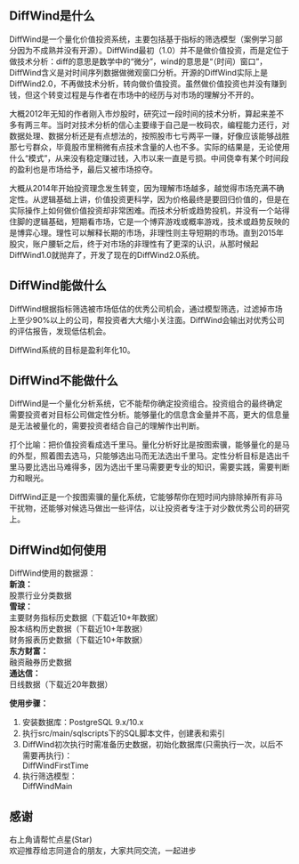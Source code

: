 ## DiffWind是什么
DiffWind是一个量化价值投资系统，主要包括基于指标的筛选模型（案例学习部分因为不成熟并没有开源）。DiffWind最初（1.0）并不是做价值投资，而是定位于做技术分析：diff的意思是数学中的“微分”，wind的意思是“（时间）窗口”，DiffWind含义是对时间序列数据做微观窗口分析。开源的DiffWind实际上是DiffWind2.0，不再做技术分析，转向做价值投资。虽然做价值投资也并没有赚到钱，但这个转变过程是与作者在市场中的经历与对市场的理解分不开的。

大概2012年无知的作者刚入市炒股时，研究过一段时间的技术分析，算起来差不多有两三年。当时对技术分析的信心主要缘于自己是一枚码农，编程能力还行，对数据处理、数据分析还是有点想法的，按照股市七亏两平一赚，好像应该能够战胜那七亏群众，毕竟股市里稍微有点技术含量的人也不多。实际的结果是，无论使用什么“模式”，从来没有稳定赚过钱，入市以来一直是亏损。中间侥幸有某个时间段的盈利也是市场给予，最后又被市场掠夺。

大概从2014年开始投资理念发生转变，因为理解市场越多，越觉得市场充满不确定性。从逻辑基础上讲，价值投资更科学，因为价格最终是要回归价值的，但是在实际操作上如何做价值投资却非常困难。而技术分析或趋势投机，并没有一个站得住脚的逻辑基础，短期看市场，它是一个博弈游戏或概率游戏，技术或趋势反映的是博弈心理。理性可以解释长期的市场，非理性则主导短期的市场。直到2015年股灾，账户腰斩之后，终于对市场的非理性有了更深的认识，从那时候起DiffWind1.0就抛弃了，开发了现在的DiffWind2.0系统。  

## DiffWind能做什么
DiffWind根据指标筛选被市场低估的优秀公司机会，通过模型筛选，过滤掉市场上至少90%以上的公司，帮投资者大大缩小关注面。DiffWind会输出对优秀公司的评估报告，发现低估机会。

DiffWind系统的目标是盈利年化10。

## DiffWind不能做什么
DiffWind是一个量化分析系统，它不能帮你确定投资组合。投资组合的最终确定需要投资者对目标公司做定性分析。能够量化的信息含金量并不高，更大的信息量是无法被量化的，需要投资者结合自己的理解作出判断。  

打个比喻：把价值投资看成选千里马。量化分析好比是按图索骥，能够量化的是马的外型，照着图去选马，只能够选出马而无法选出千里马。定性分析目标是选出千里马要比选出马难得多，因为选出千里马需要更专业的知识，需要实践，需要判断力和眼光。  

DiffWind正是一个按图索骥的量化系统，它能够帮你在短时间内排除掉所有非马干扰物，还能够对候选马做出一些评估，以让投资者专注于对少数优秀公司的研究上。  

## DiffWind如何使用
DiffWind使用的数据源：  
**新浪：**  
股票行业分类数据  
**雪球：**  
主要财务指标历史数据（下载近10+年数据）  
股本结构历史数据（下载近10+年数据）  
财务报表历史数据（下载近10+年数据）  
**东方财富：**  
融资融券历史数据  
**通达信：**  
日线数据（下载近20年数据）  

**使用步骤：**
1. 安装数据库：PostgreSQL 9.x/10.x  
2. 执行src/main/sqlscripts下的SQL脚本文件，创建表和索引  
3. DiffWind初次执行时需准备历史数据，初始化数据库(只需执行一次，以后不需要再执行)：  
DiffWindFirstTime  
4. 执行筛选模型：  
DiffWindMain  


## 感谢
右上角请帮忙点星(Star)  
欢迎推荐给志同道合的朋友，大家共同交流，一起进步  

